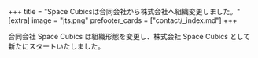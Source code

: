 +++
title = "Space Cubicsは合同会社から株式会社へ組織変更しました。"
[extra]
image = "jts.png"
prefooter_cards = ["contact/_index.md"]
+++

合同会社 Space Cubics は組織形態を変更し、株式会社 Space Cubics として新たにスタートいたしました。
